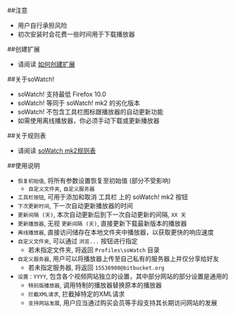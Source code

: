 ##注意

- 用户自行承担风险
- 初次安装时会花费一些时间用于下载播放器

##创建扩展

- 请阅读 <a href="https://goo.gl/9aM7i7">如何创建扩展</a>

##关于soWatch!

- soWatch! 支持最低 Firefox 10.0
- soWatch! 等同于 soWatch! mk2 的劣化版本
- soWatch! 不包含工具栏图标跟播放器的自动更新功能
- 如需使用离线播放器，你必须手动下载或更新播放器

##关于规则表

- 请阅读 <a href="https://goo.gl/3oCcuJ">soWatch mk2规则表</a>

##使用说明

- `恢复初始值`, 将所有参数设置恢复至初始值 (部分不受影响)
  - `自定义文件夹`, `自定义服务器`
- `工具栏按钮`, 可用于添加和取消 工具栏 上的 soWatch! mk2 按钮
- `下次更新时间`, 下一次自动更新播放器的时间
- `更新间隔 (天)`, 本次自动更新后到下一次自动更新的间隔, `XX 天`
- `更新播放器`, 无视 `更新间隔 (天)`, 直接更新下载最新版本的播放器
- `离线播放器`, 直接访问储存在本地文件夹中播放器，以获取更快的响应速度
- `自定义文件夹`, 可以通过 `浏览...` 按钮进行指定
  - 若未指定文件夹, 将返回 `Profiles\soWatch` 目录
- `自定义服务器`, 用户可以将播放器上传至自己私有的服务器上并仅分享给好友
  - 若未指定服务器, 将返回 `15536900@bitbucket.org`
- `设置：YYYY`, 包含各个视频网站独立的设置，其中部分网站的部分设置是通用的
  - `特别版播放器`, 调用特制的播放器替换原本的播放器
  - `拦截XML请求`, 拦截掉特定的XML请求
  - `支持网站发展`, 用户应当通过购买会员等手段支持其长期访问网站的发展
